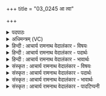 +++
title = "03_0245 आ त्वा"

+++
<details><summary>पदपाठः</summary>

आ꣢। त्वा꣣। सह꣡स्र꣢म्। आ। श꣣त꣢म्। यु꣢क्ताः꣢। र꣡थे꣢꣯। हि꣣रण्य꣡ये꣢। ब्र꣣ह्मयु꣡जः꣢। ब्र꣣ह्म। यु꣡जः꣢꣯। ह꣡र꣢꣯यः। इ꣣न्द्र। केशि꣡नः꣢। व꣡ह꣢꣯न्तु। सो꣡म꣢꣯पीतये। सो꣡म꣢꣯। पी꣣तये। २४५।
</details>

<details><summary>अधिमन्त्रम् (VC)</summary>

- इन्द्रः
- मेधातिथि0मेध्यातिथी काण्वौ
- बृहती
- मध्यमः
- ऐन्द्रं काण्डम्
</details>

<details><summary>हिन्दी : आचार्य रामनाथ वेदालंकार - विषयः</summary>

अगले मन्त्र में हरियों द्वारा इन्द्र को वहन किये जाने का वर्णन है।
</details>

<details><summary>हिन्दी : आचार्य रामनाथ वेदालंकार - पदार्थः</summary>

पदार्थान्वयभाषाः -  प्रथम—अध्यात्म पक्ष में। हे (इन्द्र) परमात्मन् ! (हिरण्यये) सुवर्ण के समान ज्योतिर्मय (रथे) शरीररूप रथ में (युक्ताः) नियुक्त, (ब्रह्मयुजः) ब्रह्म के साथ योग करानेवाले अर्थात् ब्रह्म-साक्षात्कार के साधन-भूत, (केशिनः) प्रकाशमय तथा प्रकाशक (सहस्रम्) सहस्र संख्यावाले (हरयः) आहरणशील सात्त्विक-चित्तवृत्ति-रूप अश्व अथवा प्राणरूप अश्व (सोमपीतये) श्रद्धारूप सोमरस का जिसमें पान किया जाता है, ऐसे उपासना-यज्ञ के लिए (त्वा) तुझे (आवहन्तु) हृदय में लायें, प्रकट करें, (शतम्) सौ संख्यावाले सात्त्विक चित्तवृत्तिरूप अश्व (आ) हृदय में लायें, प्रकट करें ॥ पहले हजार कहकर फिर सौ कहना इस बात का ज्ञापक है कि ब्रह्मसाक्षात्कार के लिए शनैःशनै सात्त्विक चित्तवृत्तियों का भी निरोध करना होता है। इसीप्रकार प्राणायाम में पहले श्वासोच्छ्वासों की संख्या अधिक होती है, क्रमशः अभ्यास करते-करते उनकी संख्या न्यून हो जाती है ॥ द्वितीय—राष्ट्र के पक्ष में। हे (इन्द्र) वीर मनुष्य ! (हिरण्यये) ज्योतिर्मय (रथे) राष्ट्ररूप रथ में (युक्ताः) नियुक्त, (ब्रह्मयुजः) वेदज्ञ चुनाव-अधिकारियों से प्रेरित, (केशिनः) ज्ञान-प्रकाश से युक्त (सहस्रम्) सहस्र (हरयः) मतदान के अधिकारी मनुष्य (सोमपीतये) सुखशान्ति की रक्षा जिसमें होती है, ऐसे राष्ट्र-यज्ञ के सञ्चालनार्थ (त्वा) तुझे (आ वहन्तु) चुनकर राजा के पद पर लायें, (शतम्) सौ चुननेवाले विधायक लोग तुझे चुनकर (आ) राजा के पद पर प्रतिष्ठित करें ॥ पहले हजार या अधिक प्रजाजन मतदान करके कुछ विधायकों को चुनते हैं, फिर वे विधायक जो संख्या में कम होते हैं, राजा को चुनते हैं। यह बात क्रमशः सहस्र और शत शब्दों से सूचित होती है ॥ इस मन्त्र में श्लेषालङ्कार है ॥३॥
</details>

<details><summary>हिन्दी : आचार्य रामनाथ वेदालंकार - भावार्थः</summary>

भावार्थभाषाः -  जैसे योगीजन प्रकाशपूर्ण सात्त्विक चित्त की भावनाओं से परमात्मा को प्राप्त करते हैं, वैसे ही विवेकशील प्रजाजनों को चाहिए कि वे मतदान द्वारा सुयोग्य राजा को प्राप्त करें ॥३॥
</details>

<details><summary>संस्कृत : आचार्य रामनाथ वेदालंकार - विषयः</summary>

अथ हरयः इन्द्रमावहन्त्वित्युच्यते।
</details>

<details><summary>संस्कृत : आचार्य रामनाथ वेदालंकार - पदार्थः</summary>

पदार्थान्वयभाषाः -  प्रथमः—अध्यात्मपरः। हे (इन्द्र) परमात्मन् ! (हिरण्यये) हिरण्मये हिरण्यवज्ज्योतिर्मये। ज्योतिर्हिरण्यम्। श० ४।३।४।२१। ‘ऋत्व्य- वास्त्व्यवास्त्वमाध्वीहिरण्ययानिच्छन्दसि’ अ० ६।४।१७५ इति निपातनाद् हिरण्यशब्दाद् विहितस्य मयटो मशब्दस्य लोपः। (रथे) शरीररूपे स्यन्दने (युक्ताः) नियुक्ताः (ब्रह्मयुजः) ब्रह्मणा सह योजयन्तीति तादृशाः परमेश्वरसाक्षात्कारसाधनभूताः (केशिनः) प्रकाशवन्तः प्रकाशकाश्च। केशी, केशा रश्मयः तैस्तद्वान् भवति, काशनाद् वा प्रकाशनाद् वा। निरु० १२।२६। (सहस्रम्) सहस्रसंख्याकाः (हरयः) आहरणशीलाः सात्त्विकचित्तवृत्तिरूपाः यद्वा प्राणरूपा अश्वाः। प्राणानां सहस्रत्वं तावत् ‘स॒हस्रऺ प्रा॒णा मय्या यऺतन्ताम्’ अथ० १७।१।३० इति श्रुतेः। (सोमपीतये) उपासनायज्ञाय। सोमस्य श्रद्धारसस्य पीतिः पानं यस्मिन् स सोमपीतिः उपासनायज्ञः तस्मै। बहुव्रीहौ पूर्वपदप्रकृतिस्वरः। (त्वा) त्वाम् (आवहन्तु) हृदयसदने आनयन्तु प्रकटीकुर्वन्तु। (शतम्) शतसंख्याकाः हरयः सात्त्विकचित्तवृत्तिरूपाः प्राणरूपा वा अश्वाः त्वाम् (आ) आवहन्तु आनयन्तु प्रकटीकुर्वन्तु। पूर्वं सहस्रमित्युक्त्वा पश्चात् शतम् इति वचनेन ब्रह्मप्राप्त्यर्थं शनैः शनैः सात्त्विकीनां चित्तवृत्तीनामपि निरोधः सूचितो भवति। एवमेव पूर्वं श्वासोच्छ्वासा अधिका भवन्ति, क्रमेण चाभ्यासात् तत्संख्या न्यूना भवति ॥ अथ द्वितीयः—राष्ट्रपरः। हे (इन्द्र) राजन् ! (हिरण्यये) ज्योतिर्मये (रथे) राष्ट्ररूपे रथे (युक्ताः) नियुक्ताः (ब्रह्मयुजः) ब्रह्मभिर्वेदविद्भिः निर्वाचनाधिकारिभिः प्रेरिताः (केशिनः) प्रकाशवन्तो ज्ञानिनः (सहस्रम्) सहस्रसंख्याकाः (हरयः) मतदानाधिकारिणो मनुष्याः। हरय इति मनुष्यनामसु पठितम्। निघं० २।३। (सोमपीतये) सोमस्य सोमोपलक्षितायाः सुखशान्तेः पीतिः रक्षणं यस्मिन् तस्मै राष्ट्रसंचालनयज्ञाय (त्वा) त्वां राजानम् (आवहन्तु) निर्वाच्य राजपदे आनयन्तु, (शतम्) शतसंख्याकाः हरयः निर्वाचका मनुष्याः त्वां राजपदे (आ) आवहन्तु निर्वाच्य आनयन्तु। पूर्वं सहस्रैरधिकैर्वा प्रजाजनैर्मतदानेन केचन विधायका निर्वाच्यन्ते, तदुत्तरं तैर्विधायकैः राजा निर्वाच्यते इति सहस्र-शत-शब्दाभ्यां सूच्यते ॥३॥ अत्र श्लेषालङ्कारः ॥३॥
</details>

<details><summary>संस्कृत : आचार्य रामनाथ वेदालंकार - भावार्थः</summary>

भावार्थभाषाः -  यथा योगिभिः प्रकाशपूर्णैः सात्त्विकचित्तभावैः परमात्मा प्राप्यते, तथा विवेकशीलैः प्रजाजनैर्मतदानेन सुयोग्यो राजा प्राप्तव्यः ॥३॥
</details>

<details><summary>संस्कृत : आचार्य रामनाथ वेदालंकार - पादटिप्पनी</summary>

टिप्पणी:   १. ऋ० ८।१।२४, साम० १३९१।
</details>